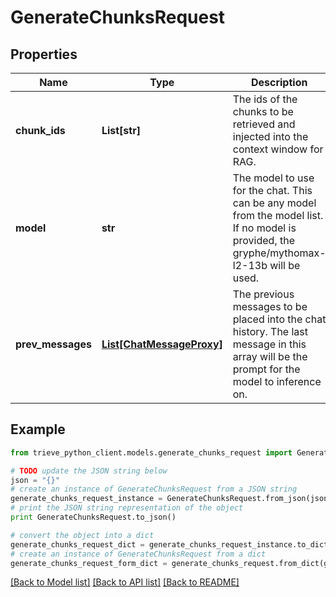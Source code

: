 # GenerateChunksRequest


## Properties

Name | Type | Description | Notes
------------ | ------------- | ------------- | -------------
**chunk_ids** | **List[str]** | The ids of the chunks to be retrieved and injected into the context window for RAG. | 
**model** | **str** | The model to use for the chat. This can be any model from the model list. If no model is provided, the gryphe/mythomax-l2-13b will be used. | [optional] 
**prev_messages** | [**List[ChatMessageProxy]**](ChatMessageProxy.md) | The previous messages to be placed into the chat history. The last message in this array will be the prompt for the model to inference on. | 

## Example

```python
from trieve_python_client.models.generate_chunks_request import GenerateChunksRequest

# TODO update the JSON string below
json = "{}"
# create an instance of GenerateChunksRequest from a JSON string
generate_chunks_request_instance = GenerateChunksRequest.from_json(json)
# print the JSON string representation of the object
print GenerateChunksRequest.to_json()

# convert the object into a dict
generate_chunks_request_dict = generate_chunks_request_instance.to_dict()
# create an instance of GenerateChunksRequest from a dict
generate_chunks_request_form_dict = generate_chunks_request.from_dict(generate_chunks_request_dict)
```
[[Back to Model list]](../README.md#documentation-for-models) [[Back to API list]](../README.md#documentation-for-api-endpoints) [[Back to README]](../README.md)


